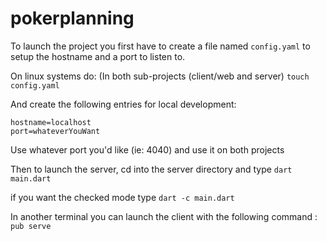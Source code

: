 pokerplanning
=============
To launch the project you first have to create a file named `config.yaml` to setup the hostname and a port to listen to.

On linux systems do:
(In both sub-projects (client/web and server)
`touch config.yaml`

And create the following entries for local development:
```
hostname=localhost
port=whateverYouWant
```

Use whatever port you'd like (ie: 4040) and use it on both projects

Then to launch the server, cd into the server directory and type `dart main.dart`

if you want the checked mode type `dart -c main.dart`

In another terminal you can launch the client with the following command : `pub serve`
